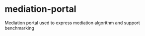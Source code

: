 mediation-portal
================

Mediation portal used to express mediation algorithm and support benchmarking